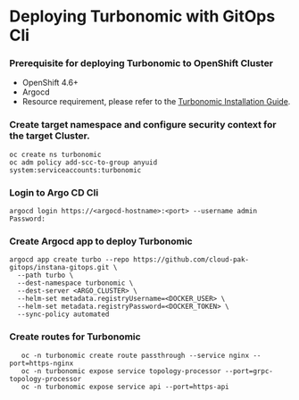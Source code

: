 # Deploying Turbonomic with GitOps Cli

### Prerequisite for deploying Turbonomic to OpenShift Cluster
- OpenShift 4.6+
- Argocd
- Resource requirement, please refer to the [Turbonomic Installation Guide](https://docs.turbonomic.com/docApp/doc/index.html?config=Install_Pnt#!/Latest_Install/_INSTALL_Topics_XL/TOPIC_Minimum_Requirements_XL.xml).

### Create target namespace and configure security context for the target Cluster.
```shell
oc create ns turbonomic
oc adm policy add-scc-to-group anyuid system:serviceaccounts:turbonomic
```

### Login to Argo CD Cli
```shell
argocd login https://<argocd-hostname>:<port> --username admin
Password:
```

### Create Argocd app to deploy Turbonomic
```shell
argocd app create turbo --repo https://github.com/cloud-pak-gitops/instana-gitops.git \
  --path turbo \
  --dest-namespace turbonomic \
  --dest-server <ARGO_CLUSTER> \
  --helm-set metadata.registryUsername=<DOCKER_USER> \
  --helm-set metadata.registryPassword=<DOCKER_TOKEN> \
  --sync-policy automated
```

### Create routes for Turbonomic
```shell
   oc -n turbonomic create route passthrough --service nginx --port=https-nginx
   oc -n turbonomic expose service topology-processor --port=grpc-topology-processor
   oc -n turbonomic expose service api --port=https-api
```

